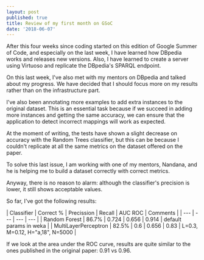 ```yaml
---
layout: post
published: true
title: Review of my first month on GSoC
date: '2018-06-07'
---
```


After this four weeks since coding started on this edition of Google Summer of Code, and especially on the last week, I have learned how DBpedia works and releases new versions. Also, I have learned to create a server using Virtuoso and replicate the DBpedia's SPARQL endpoint.

On this last week, I've also met with my mentors on DBpedia and talked about my progress. We have decided that I should focus more on my results rather than on the infrastructure part.

I've also been annotating more examples to add extra instances to the original dataset. This is an essential task because if we succeed in adding more instances and getting the same accuracy, we can ensure that the application to detect incorrect mappings will work as expected.

At the moment of writing, the tests have shown a slight decrease on accuracy with the Random Trees classifier, but this can be because I couldn't replicate at all the same metrics on the dataset offered on the paper.

To solve this last issue, I am working with one of my mentors, Nandana, and he is helping me to build a dataset correctly with correct metrics.

Anyway, there is no reason to alarm: although the classifier's precision is lower, it still shows acceptable values.


So far, I've got the following results:


| Classifier | Correct % | Precission | Recall | AUC ROC | Comments |
| --- | --- | --- | --- |
| Random Forest | 86.7% | 0.724 | 0.656 | 0.914 | default params in weka |
| MultiLayerPerceptron | 82.5% | 0.6 | 0.656 | 0.83 | L=0.3, M=0.12, H="a,18", N=5000 |


If we look at the area under the ROC curve, results are quite similar to the ones published in the original paper: 0.91 vs 0.96.
